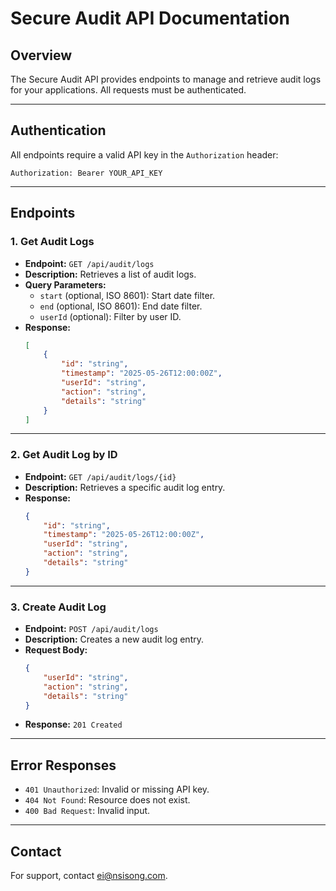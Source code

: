 # Secure Audit API Documentation

## Overview

The Secure Audit API provides endpoints to manage and retrieve audit logs for your applications. All requests must be authenticated.

---

## Authentication

All endpoints require a valid API key in the `Authorization` header:

```
Authorization: Bearer YOUR_API_KEY
```

---

## Endpoints

### 1. Get Audit Logs

- **Endpoint:** `GET /api/audit/logs`
- **Description:** Retrieves a list of audit logs.
- **Query Parameters:**
    - `start` (optional, ISO 8601): Start date filter.
    - `end` (optional, ISO 8601): End date filter.
    - `userId` (optional): Filter by user ID.
- **Response:**
    ```json
    [
        {
            "id": "string",
            "timestamp": "2025-05-26T12:00:00Z",
            "userId": "string",
            "action": "string",
            "details": "string"
        }
    ]
    ```

---

### 2. Get Audit Log by ID

- **Endpoint:** `GET /api/audit/logs/{id}`
- **Description:** Retrieves a specific audit log entry.
- **Response:**
    ```json
    {
        "id": "string",
        "timestamp": "2025-05-26T12:00:00Z",
        "userId": "string",
        "action": "string",
        "details": "string"
    }
    ```

---

### 3. Create Audit Log

- **Endpoint:** `POST /api/audit/logs`
- **Description:** Creates a new audit log entry.
- **Request Body:**
    ```json
    {
        "userId": "string",
        "action": "string",
        "details": "string"
    }
    ```
- **Response:** `201 Created`

---

## Error Responses

- `401 Unauthorized`: Invalid or missing API key.
- `404 Not Found`: Resource does not exist.
- `400 Bad Request`: Invalid input.

---

## Contact

For support, contact [ei@nsisong.com](mailto:ei@nsisong.com).